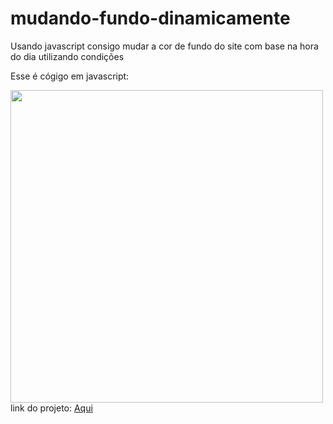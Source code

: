 # mudando-fundo-dinamicamente
Usando javascript consigo mudar a cor de fundo do site com base na hora do dia utilizando condições 

Esse é cógigo em javascript:
<div> 
<img src="D:\html e css\javaScript\mudando-fundo-dinamicamente\code.png"alt="" width="500" height="500"></div>
link do projeto: <a href="https://deivison1.github.io/mudando-fundo-dinamicamente/">Aqui</a>
